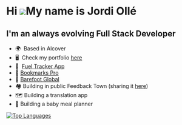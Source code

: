Hi ![](https://user-images.githubusercontent.com/18350557/176309783-0785949b-9127-417c-8b55-ab5a4333674e.gif)My name is Jordi Ollé
==================================================================================================================================

I'm an always evolving Full Stack Developer
-------------------------------------------

* 🌍  Based in Alcover
* 🖥️  Check my portfolio [here](https://jordi-olle.com/portfolio)
* 🚗  [Fuel Tracker App](https://www.fueltrackerapp.com)
* 🔖  [Bookmarks Pro](https://www.bookmarks-pro.com)
* 👣  [Barefoot Global](https://www.barefoot-global.com)
* 🏘️  Building in public Feedback Town (sharing it [here](https://jordi-olle.com/blog))
* 🗺️  Building a translation app
* 👶  Building a baby meal planner

<a href="https://github.com/jolle11" align="left">
  <img src="https://github-readme-stats.vercel.app/api/top-langs/?username=jolle11&langs_count=3&title_color=0891b2&text_color=ffffff&icon_color=0891b2&bg_color=1c1917&hide_border=true&locale=en&custom_title=Top%20%Languages" alt="Top Languages" />
</a>
